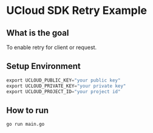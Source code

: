 # UCloud SDK Retry Example

## What is the goal

To enable retry for client or request.

## Setup Environment

```go
export UCLOUD_PUBLIC_KEY="your public key"
export UCLOUD_PRIVATE_KEY="your private key"
export UCLOUD_PROJECT_ID="your project id"
```

## How to run

```sh
go run main.go
```
